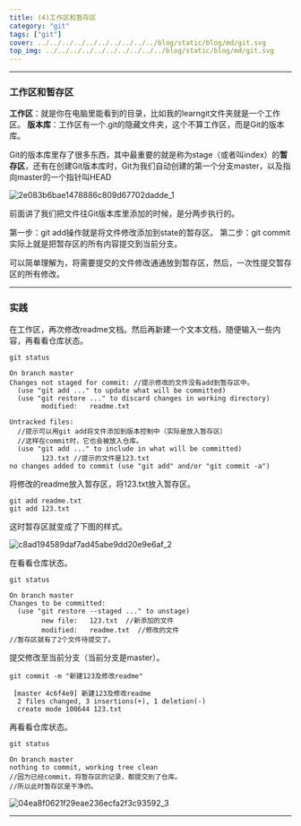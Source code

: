 ```yaml
---
title: (4)工作区和暂存区
category: "git"
tags: ["git"]
cover: ../../../../../../../../../../blog/static/blog/md/git.svg
top_img: ../../../../../../../../../../blog/static/blog/md/git.svg
---
```


***

### 工作区和暂存区

**工作区**：就是你在电脑里能看到的目录，比如我的learngit文件夹就是一个工作区。
**版本库**：工作区有一个.git的隐藏文件夹，这个不算工作区，而是Git的版本库。

Git的版本库里存了很多东西，其中最重要的就是称为stage（或者叫index）的**暂存区**，还有在创建Git版本库时，Git为我们自动创建的第一个分支master，以及指向master的一个指针叫HEAD

![2e083b6bae1478886c809d67702dadde_1](../../../../../../../../../../blog/static/blog/md/2e083b6bae1478886c809d67702dadde_1.jpg)

前面讲了我们把文件往Git版本库里添加的时候，是分两步执行的。

第一步：git add操作就是将文件修改添加到state的暂存区。
第二步：git commit实际上就是把暂存区的所有内容提交到当前分支。

可以简单理解为，将需要提交的文件修改通通放到暂存区，然后，一次性提交暂存区的所有修改。

***

### 实践

在工作区，再次修改readme文档。然后再新建一个文本文档，随便输入一些内容，再看看仓库状态。

    git status
    
    On branch master
    Changes not staged for commit: //提示修改的文件没有add到暂存区中。
      (use "git add ..." to update what will be committed)
      (use "git restore ..." to discard changes in working directory)
            modified:   readme.txt
    
    Untracked files:
      //提示可以用git add将文件添加到版本控制中（实际是放入暂存区）
      //这样在commit时，它也会被放入仓库。
      (use "git add ..." to include in what will be committed)
            123.txt //提示的文件是123.txt
    no changes added to commit (use "git add" and/or "git commit -a")

将修改的readme放入暂存区，将123.txt放入暂存区。

    git add readme.txt
    git add 123.txt

这时暂存区就变成了下图的样式。

![c8ad194589daf7ad45abe9dd20e9e6af_2](../../../../../../../../../../blog/static/blog/md/c8ad194589daf7ad45abe9dd20e9e6af_2.png)

在看看仓库状态。

    git status
    
    On branch master
    Changes to be committed:
      (use "git restore --staged ..." to unstage)
            new file:   123.txt  //新添加的文件
            modified:   readme.txt  //修改的文件
    //暂存区就有了2个文件待提交了。

提交修改至当前分支（当前分支是master）。

    git commit -m "新建123及修改readme"
     
     [master 4c6f4e9] 新建123及修改readme
      2 files changed, 3 insertions(+), 1 deletion(-)
      create mode 100644 123.txt

再看看仓库状态。

    git status
    
    On branch master
    nothing to commit, working tree clean
    //因为已经commit，将暂存区的记录，都提交到了仓库。
    //所以此时暂存区是干净的。

![04ea8f0621f29eae236ecfa2f3c93592_3](../../../../../../../../../../blog/static/blog/md/04ea8f0621f29eae236ecfa2f3c93592_3.png)

***
